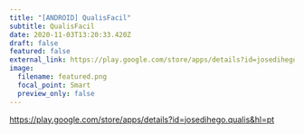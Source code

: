 ```yaml
---
title: "[ANDROID] QualisFacil"
subtitle: QualisFacil
date: 2020-11-03T13:20:33.420Z
draft: false
featured: false
external_link: https://play.google.com/store/apps/details?id=josedihego.qualis&hl=pt
image:
  filename: featured.png
  focal_point: Smart
  preview_only: false
---
```

<https://play.google.com/store/apps/details?id=josedihego.qualis&hl=pt>